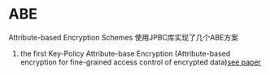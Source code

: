 # ABE
Attribute-based Encryption Schemes 
使用JPBC库实现了几个ABE方案
1. the first Key-Policy Attribute-base Encryption (Attribute-based encryption for fine-grained access control of encrypted data)[see paper](https://dl.acm.org/doi/10.1145/1180405.1180418)
